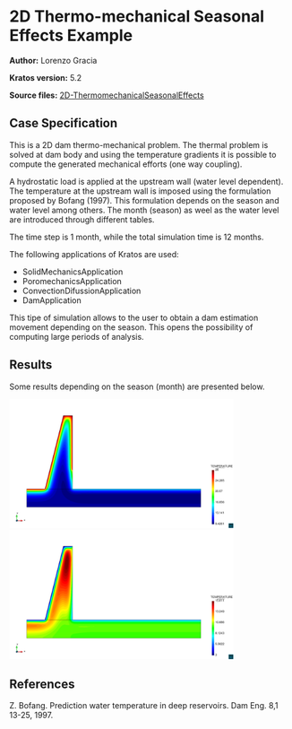 # 2D Thermo-mechanical Seasonal Effects Example

**Author:** Lorenzo Gracia

**Kratos version:** 5.2

**Source files:** [2D-ThermomechanicalSeasonalEffects](https://github.com/KratosMultiphysics/Examples/tree/master/dam/use_cases/2d_dam_thermo_mechanical/source)

## Case Specification

This is a 2D dam thermo-mechanical problem. The thermal problem is solved at dam body and using the temperature gradients it is possible to compute the generated mechanical efforts (one way coupling).

A hydrostatic load is applied at the upstream wall (water level dependent). The temperature at the upstream wall is imposed using the formulation proposed by Bofang (1997). This formulation depends on the season and water level among others. The month (season) as weel as the water level are introduced through different tables.

The time step is 1 month, while the total simulation time is 12 months.

The following applications of Kratos are used:
* SolidMechanicsApplication
* PoromechanicsApplication 
* ConvectionDifussionApplication
* DamApplication

This tipe of simulation allows to the user to obtain a dam estimation movement depending on the season. This opens the possibility of computing large periods of analysis.

## Results

Some results depending on the season (month) are presented below.

<img
  src="data/2d_thermo_mechanical_summer_post.png"
  width="400"
  title="Summer">
<img
  src="data/2d_thermo_mechanical_winter_post.png"
  width="400"
  title="Winter">

## References
Z. Bofang. Prediction water temperature in deep reservoirs. Dam Eng. 8,1 13-25, 1997. 